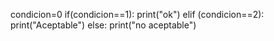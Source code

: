 condicion=0
if(condicion==1):
    print("ok")
elif (condicion==2):
    print("Aceptable")
else:
    print("no aceptable")
